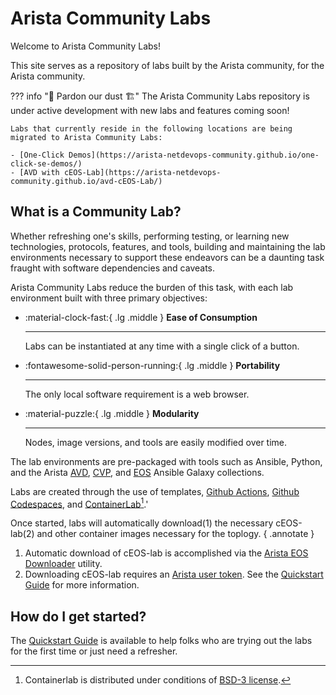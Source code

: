 # Arista Community Labs

Welcome to Arista Community Labs!

This site serves as a repository of labs built by the Arista community, for the Arista community.

??? info "🚧  Pardon our dust 🏗️"
    The Arista Community Labs repository is under active development with new labs and features coming soon!

    Labs that currently reside in the following locations are being migrated to Arista Community Labs:

    - [One-Click Demos](https://arista-netdevops-community.github.io/one-click-se-demos/)
    - [AVD with cEOS-Lab](https://arista-netdevops-community.github.io/avd-cEOS-Lab/)

## What is a Community Lab?

Whether refreshing one's skills, performing testing, or learning new technologies, protocols, features, and tools, building and maintaining the lab environments necessary to support these endeavors can be a daunting task fraught with software dependencies and caveats.

Arista Community Labs reduce the burden of this task, with each lab environment built with three primary objectives:

<div class="grid cards" markdown>

-   :material-clock-fast:{ .lg .middle } __Ease of Consumption__

    ---

    Labs can be instantiated at any time with a single click of a button.

-   :fontawesome-solid-person-running:{ .lg .middle } __Portability__

    ---

    The only local software requirement is a web browser.

-   :material-puzzle:{ .lg .middle } __Modularity__

    ---

    Nodes, image versions, and tools are easily modified over time.

</div>

The lab environments are pre-packaged with tools such as Ansible, Python, and the Arista [AVD](https://galaxy.ansible.com/ui/repo/published/arista/avd/), [CVP](https://galaxy.ansible.com/ui/repo/published/arista/cvp/), and [EOS](https://galaxy.ansible.com/ui/repo/published/arista/eos/) Ansible Galaxy collections.

Labs are created through the use of templates, [Github Actions](https://docs.github.com/en/actions), [Github Codespaces](https://github.com/features/codespaces), and [ContainerLab](https://containerlab.dev)[^1].'

Once started, labs will automatically download(1) the necessary cEOS-lab(2) and other container images necessary for the toplogy.
{ .annotate }

1. Automatic download of cEOS-lab is accomplished via the [Arista EOS Downloader](https://pypi.org/project/eos-downloader/) utility.
2. Downloading cEOS-lab requires an [Arista user token](https://www.arista.com/en/users/profile). See the [Quickstart Guide](./quickstart.md) for more information.

## How do I get started?

The [Quickstart Guide](./quickstart.md) is available to help folks who are trying out the labs for the first time or just need a refresher.

[^1]: Containerlab is distributed under conditions of [BSD-3 license](https://github.com/srl-labs/containerlab/blob/main/LICENSE).
